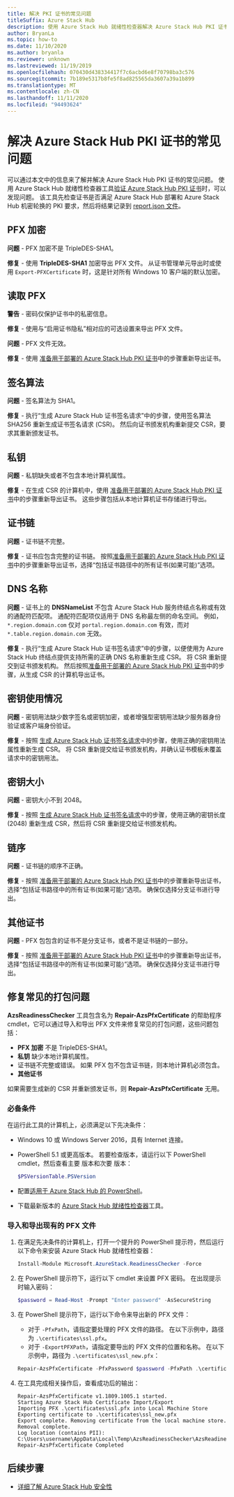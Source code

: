 ```yaml
---
title: 解决 PKI 证书的常见问题
titleSuffix: Azure Stack Hub
description: 使用 Azure Stack Hub 就绪性检查器解决 Azure Stack Hub PKI 证书的常见问题。
author: BryanLa
ms.topic: how-to
ms.date: 11/10/2020
ms.author: bryanla
ms.reviewer: unknown
ms.lastreviewed: 11/19/2019
ms.openlocfilehash: 070430d438334417f7c6acbd6e8f70798ba3c576
ms.sourcegitcommit: 7b189e5317b8fe5f8ad825565da3607a39a1b899
ms.translationtype: MT
ms.contentlocale: zh-CN
ms.lasthandoff: 11/11/2020
ms.locfileid: "94493624"
---
```

# <a name="fix-common-issues-with-azure-stack-hub-pki-certificates"></a>解决 Azure Stack Hub PKI 证书的常见问题

可以通过本文中的信息来了解并解决 Azure Stack Hub PKI 证书的常见问题。 使用 Azure Stack Hub 就绪性检查器工具[验证 Azure Stack Hub PKI 证书](azure-stack-validate-pki-certs.md)时，可以发现问题。 该工具先检查证书是否满足 Azure Stack Hub 部署和 Azure Stack Hub 机密轮换的 PKI 要求，然后将结果记录到 [report.json 文件](azure-stack-validation-report.md)。  

## <a name="pfx-encryption"></a>PFX 加密

**问题** - PFX 加密不是 TripleDES-SHA1。

**修复** - 使用 **TripleDES-SHA1** 加密导出 PFX 文件。 从证书管理单元导出时或使用 `Export-PFXCertificate` 时，这是针对所有 Windows 10 客户端的默认加密。

## <a name="read-pfx"></a>读取 PFX

**警告** - 密码仅保护证书中的私密信息。  

**修复** - 使用与“启用证书隐私”相对应的可选设置来导出 PFX 文件。   

**问题** - PFX 文件无效。  

**修复** - 使用 [准备用于部署的 Azure Stack Hub PKI 证书](azure-stack-prepare-pki-certs.md)中的步骤重新导出证书。

## <a name="signature-algorithm"></a>签名算法

**问题** - 签名算法为 SHA1。

**修复** - 执行“生成 Azure Stack Hub 证书签名请求”中的步骤，使用签名算法 SHA256 重新生成证书签名请求 (CSR)。 然后向证书颁发机构重新提交 CSR，要求其重新颁发证书。

## <a name="private-key"></a>私钥

**问题** - 私钥缺失或者不包含本地计算机属性。  

**修复** - 在生成 CSR 的计算机中，使用 [准备用于部署的 Azure Stack Hub PKI 证书](azure-stack-prepare-pki-certs.md#prepare-certificates-azure-stack-readiness-checker)中的步骤重新导出证书。 这些步骤包括从本地计算机证书存储进行导出。

## <a name="certificate-chain"></a>证书链

**问题** - 证书链不完整。  

**修复** - 证书应包含完整的证书链。 按照[准备用于部署的 Azure Stack Hub PKI 证书](azure-stack-prepare-pki-certs.md#prepare-certificates-azure-stack-readiness-checker)中的步骤重新导出证书，选择“包括证书路径中的所有证书(如果可能)”选项。 

## <a name="dns-names"></a>DNS 名称

**问题** - 证书上的 **DNSNameList** 不包含 Azure Stack Hub 服务终结点名称或有效的通配符匹配项。 通配符匹配项仅适用于 DNS 名称最左侧的命名空间。 例如，`*.region.domain.com` 仅对 `portal.region.domain.com` 有效，而对 `*.table.region.domain.com` 无效。

**修复** - 执行“生成 Azure Stack Hub 证书签名请求”中的步骤，以便使用为 Azure Stack Hub 终结点提供支持所需的正确 DNS 名称重新生成 CSR。 将 CSR 重新提交到证书颁发机构。 然后按照[准备用于部署的 Azure Stack Hub PKI 证书](azure-stack-prepare-pki-certs.md#prepare-certificates-azure-stack-readiness-checker)中的步骤，从生成 CSR 的计算机导出证书。  

## <a name="key-usage"></a>密钥使用情况

**问题** - 密钥用法缺少数字签名或密钥加密，或者增强型密钥用法缺少服务器身份验证或客户端身份验证。  

**修复** - 按照 [生成 Azure Stack Hub 证书签名请求](azure-stack-get-pki-certs.md)中的步骤，使用正确的密钥用法属性重新生成 CSR。 将 CSR 重新提交给证书颁发机构，并确认证书模板未覆盖请求中的密钥用法。

## <a name="key-size"></a>密钥大小

**问题** - 密钥大小不到 2048。

**修复** - 按照 [生成 Azure Stack Hub 证书签名请求](azure-stack-get-pki-certs.md)中的步骤，使用正确的密钥长度 (2048) 重新生成 CSR，然后将 CSR 重新提交给证书颁发机构。

## <a name="chain-order"></a>链序

**问题** - 证书链的顺序不正确。  

**修复** - 按照 [准备用于部署的 Azure Stack Hub PKI 证书](azure-stack-prepare-pki-certs.md#prepare-certificates-azure-stack-readiness-checker)中的步骤重新导出证书，选择“包括证书路径中的所有证书(如果可能)”选项。  确保仅选择分支证书进行导出。

## <a name="other-certificates"></a>其他证书

**问题** - PFX 包包含的证书不是分支证书，或者不是证书链的一部分。  

**修复** - 按照 [准备用于部署的 Azure Stack Hub PKI 证书](azure-stack-prepare-pki-certs.md#prepare-certificates-azure-stack-readiness-checker)中的步骤重新导出证书，选择“包括证书路径中的所有证书(如果可能)”选项。  确保仅选择分支证书进行导出。

## <a name="fix-common-packaging-issues"></a>修复常见的打包问题

**AzsReadinessChecker** 工具包含名为 **Repair-AzsPfxCertificate** 的帮助程序 cmdlet，它可以通过导入和导出 PFX 文件来修复常见的打包问题，这些问题包括：

- **PFX 加密** 不是 TripleDES-SHA1。
- **私钥** 缺少本地计算机属性。
-  证书链不完整或错误。 如果 PFX 包不包含证书链，则本地计算机必须包含。
- **其他证书**

如果需要生成新的 CSR 并重新颁发证书，则 **Repair-AzsPfxCertificate** 无用。

### <a name="prerequisites"></a>必备条件

在运行此工具的计算机上，必须满足以下先决条件：

- Windows 10 或 Windows Server 2016，具有 Internet 连接。
- PowerShell 5.1 或更高版本。 若要检查版本，请运行以下 PowerShell cmdlet，然后查看主要  版本和次要  版本：

   ```powershell
   $PSVersionTable.PSVersion
   ```

- 配置[适用于 Azure Stack Hub 的 PowerShell](azure-stack-powershell-install.md)。
- 下载最新版本的 [Azure Stack Hub 就绪性检查器](https://aka.ms/AzsReadinessChecker)工具。

### <a name="import-and-export-an-existing-pfx-file"></a>导入和导出现有的 PFX 文件

1. 在满足先决条件的计算机上，打开一个提升的 PowerShell 提示符，然后运行以下命令来安装 Azure Stack Hub 就绪性检查器：

   ```powershell
   Install-Module Microsoft.AzureStack.ReadinessChecker -Force
   ```

2. 在 PowerShell 提示符下，运行以下 cmdlet 来设置 PFX 密码。 在出现提示时输入密码：

   ```powershell
   $password = Read-Host -Prompt "Enter password" -AsSecureString
   ```

3. 在 PowerShell 提示符下，运行以下命令来导出新的 PFX 文件：

   - 对于 `-PfxPath`，请指定要处理的 PFX 文件的路径。 在以下示例中，路径为 `.\certificates\ssl.pfx`。
   - 对于 `-ExportPFXPath`，请指定要导出的 PFX 文件的位置和名称。 在以下示例中，路径为 `.\certificates\ssl_new.pfx`：

   ```powershell
   Repair-AzsPfxCertificate -PfxPassword $password -PfxPath .\certificates\ssl.pfx -ExportPFXPath .\certificates\ssl_new.pfx
   ```  

4. 在工具完成相关操作后，查看成功后的输出：

   ```shell
   Repair-AzsPfxCertificate v1.1809.1005.1 started.
   Starting Azure Stack Hub Certificate Import/Export
   Importing PFX .\certificates\ssl.pfx into Local Machine Store
   Exporting certificate to .\certificates\ssl_new.pfx
   Export complete. Removing certificate from the local machine store.
   Removal complete.
   Log location (contains PII): C:\Users\username\AppData\Local\Temp\AzsReadinessChecker\AzsReadinessChecker.log
   Repair-AzsPfxCertificate Completed
   ```

## <a name="next-steps"></a>后续步骤

- [详细了解 Azure Stack Hub 安全性](azure-stack-rotate-secrets.md)

